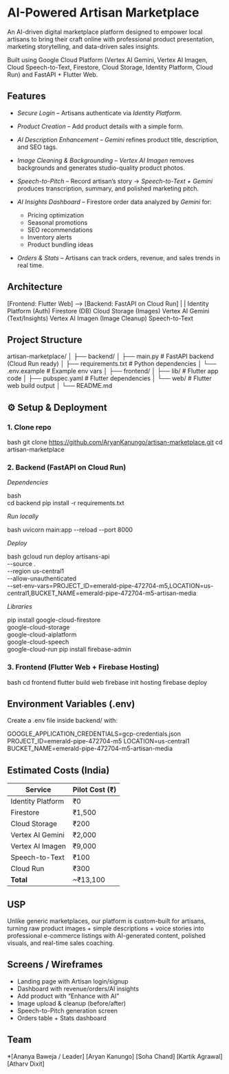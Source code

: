 #  AI-Powered Artisan Marketplace

An AI-driven digital marketplace platform designed to empower local artisans to bring their craft online with professional product presentation, marketing storytelling, and data-driven sales insights.

Built using Google Cloud Platform (Vertex AI Gemini, Vertex AI Imagen, Cloud Speech-to-Text, Firestore, Cloud Storage, Identity Platform, Cloud Run) and FastAPI + Flutter Web.


## Features

* *Secure Login* – Artisans authenticate via *Identity Platform*.
* *Product Creation* – Add product details with a simple form.
* *AI Description Enhancement* – *Gemini* refines product title, description, and SEO tags.
* *Image Cleaning & Backgrounding* – *Vertex AI Imagen* removes backgrounds and generates studio-quality product photos.
* *Speech-to-Pitch* – Record artisan’s story → *Speech-to-Text + Gemini* produces transcription, summary, and polished marketing pitch.
* *AI Insights Dashboard* – Firestore order data analyzed by *Gemini* for:

  * Pricing optimization
  * Seasonal promotions
  * SEO recommendations
  * Inventory alerts
  * Product bundling ideas
* *Orders & Stats* – Artisans can track orders, revenue, and sales trends in real time.



##  Architecture


[Frontend: Flutter Web]  -->  [Backend: FastAPI on Cloud Run]
         |                               |
   Identity Platform (Auth)        Firestore (DB)
                                   Cloud Storage (Images)
                                   Vertex AI Gemini (Text/Insights)
                                   Vertex AI Imagen (Image Cleanup)
                                   Speech-to-Text




##  Project Structure


artisan-marketplace/
│
├── backend/
│   ├── main.py                # FastAPI backend (Cloud Run ready)
│   ├── requirements.txt       # Python dependencies
│   └── .env.example           # Example env vars
│
├── frontend/
│   ├── lib/                   # Flutter app code
│   ├── pubspec.yaml           # Flutter dependencies
│   └── web/                   # Flutter web build output
│
└── README.md




## ⚙ Setup & Deployment

### 1. Clone repo

bash
git clone https://github.com/AryanKanungo/artisan-marketplace.git
cd artisan-marketplace


### 2. Backend (FastAPI on Cloud Run)

*Dependencies*

bash	
cd backend
pip install -r requirements.txt


*Run locally*

bash
uvicorn main:app --reload --port 8000


*Deploy*

bash
gcloud run deploy artisans-api \
  --source . \
  --region us-central1 \
  --allow-unauthenticated \
  --set-env-vars=PROJECT_ID=emerald-pipe-472704-m5,LOCATION=us-central1,BUCKET_NAME=emerald-pipe-472704-m5-artisan-media

*Libraries*

pip install google-cloud-firestore \
            google-cloud-storage \
            google-cloud-aiplatform \
            google-cloud-speech \
            google-cloud-run
pip install firebase-admin



### 3. Frontend (Flutter Web + Firebase Hosting)

bash
cd frontend
flutter build web
firebase init hosting
firebase deploy




##  Environment Variables (.env)

Create a .env file inside backend/ with:


GOOGLE_APPLICATION_CREDENTIALS=gcp-credentials.json
PROJECT_ID=emerald-pipe-472704-m5
LOCATION=us-central1
BUCKET_NAME=emerald-pipe-472704-m5-artisan-media



##  Estimated Costs (India)
| Service           | Pilot Cost (₹) |
| ----------------- | -------------- |
| Identity Platform | ₹0             |
| Firestore         | ₹1,500         |
| Cloud Storage     | ₹200           |
| Vertex AI Gemini  | ₹2,000         |
| Vertex AI Imagen  | ₹9,000         |
| Speech-to-Text    | ₹100           |
| Cloud Run         | ₹300           |
| **Total**         | \~₹13,100      |




##  USP

Unlike generic marketplaces, our platform is custom-built for artisans, turning raw product images + simple descriptions + voice stories into professional e-commerce listings with AI-generated content, polished visuals, and real-time sales coaching.



##  Screens / Wireframes

* Landing page with Artisan login/signup
* Dashboard with revenue/orders/AI insights
* Add product with “Enhance with AI”
* Image upload & cleanup (before/after)
* Speech-to-Pitch generation screen
* Orders table + Stats dashboard



##  Team

*[Ananya Baweja / Leader]
 [Aryan Kanungo]
 [Soha Chand]
 [Kartik Agrawal]
 [Atharv Dixit]
